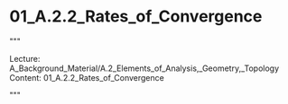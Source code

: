 # 01_A.2.2_Rates_of_Convergence

"""

Lecture: A_Background_Material/A.2_Elements_of_Analysis,_Geometry,_Topology
Content: 01_A.2.2_Rates_of_Convergence

"""

